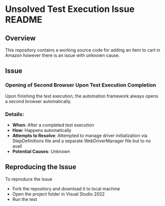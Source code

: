 # Unsolved Test Execution Issue README

## Overview
This repository contains a working source code for adding an item to cart in Amazon however there is an issue with unknown cause.

## Issue
### Opening of Second Browser Upon Test Execution Completion
Upon finishing the test execution, the automation framework always opens a second browser automatically.

### Details:
- **When**: After a completed test execution
- **How**: Happens automatically
- **Attempts to Resolve**: Attempted to manage driver initialization via StepDefinitions file and a separate WebDriverManager file but to no avail
- **Potential Causes**: Unknown

## Reproducing the Issue
To reproduce the issue
- Fork the repository and download it to local machine
- Open the project folder in Visual Studio 2022
- Run the test


